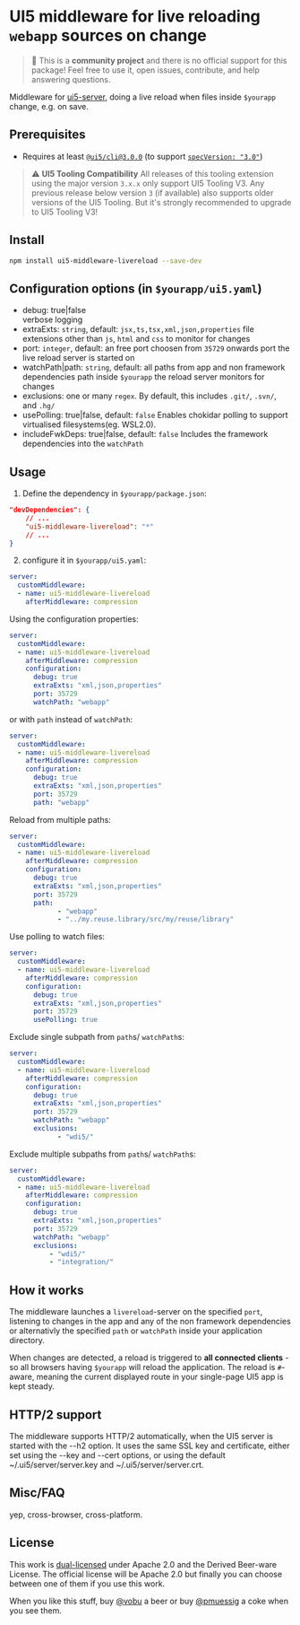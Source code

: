 # UI5 middleware for live reloading `webapp` sources on change

> :wave: This is a **community project** and there is no official support for this package! Feel free to use it, open issues, contribute, and help answering questions.

Middleware for [ui5-server](https://github.com/SAP/ui5-server), doing a live reload when files inside `$yourapp` change, e.g. on save.

## Prerequisites

- Requires at least [`@ui5/cli@3.0.0`](https://sap.github.io/ui5-tooling/v3/pages/CLI/) (to support [`specVersion: "3.0"`](https://sap.github.io/ui5-tooling/pages/Configuration/#specification-version-30))

> :warning: **UI5 Tooling Compatibility**
> All releases of this tooling extension using the major version `3.x.x` only support UI5 Tooling V3. Any previous release below version `3` (if available) also supports older versions of the UI5 Tooling. But it's strongly recommended to upgrade to UI5 Tooling V3!

## Install

```bash
npm install ui5-middleware-livereload --save-dev
```

## Configuration options (in `$yourapp/ui5.yaml`)

- debug: true|false  
  verbose logging
- extraExts: `string`, default: `jsx,ts,tsx,xml,json,properties` 
  file extensions other than `js`, `html` and `css` to monitor for changes
- port: `integer`, default: an free port choosen from `35729` onwards
  port the live reload server is started on
- watchPath|path: `string`, default: all paths from app and non framework dependencies
  path inside `$yourapp` the reload server monitors for changes
- exclusions: one or many `regex`. By default, this includes `.git/`, `.svn/`, and `.hg/`
- usePolling: true|false, default: `false`
  Enables chokidar polling to support virtualised filesystems(eg. WSL2.0).
- includeFwkDeps: true|false, default: `false`
  Includes the framework dependencies into the `watchPath`

## Usage

1. Define the dependency in `$yourapp/package.json`:

```json
"devDependencies": {
    // ...
    "ui5-middleware-livereload": "*"
    // ...
}
```

2. configure it in `$yourapp/ui5.yaml`:

```yaml
server:
  customMiddleware:
  - name: ui5-middleware-livereload
    afterMiddleware: compression
```

Using the configuration properties:

```yaml
server:
  customMiddleware:
  - name: ui5-middleware-livereload
    afterMiddleware: compression
    configuration:
      debug: true
      extraExts: "xml,json,properties"
      port: 35729
      watchPath: "webapp"
```

or with `path` instead of `watchPath`:

```yaml
server:
  customMiddleware:
  - name: ui5-middleware-livereload
    afterMiddleware: compression
    configuration:
      debug: true
      extraExts: "xml,json,properties"
      port: 35729
      path: "webapp"
```

Reload from multiple paths:

```yaml
server:
  customMiddleware:
  - name: ui5-middleware-livereload
    afterMiddleware: compression
    configuration:
      debug: true
      extraExts: "xml,json,properties"
      port: 35729
      path: 
            - "webapp"
            - "../my.reuse.library/src/my/reuse/library"
```

Use polling to watch files:

```yaml
server:
  customMiddleware:
  - name: ui5-middleware-livereload
    afterMiddleware: compression
    configuration:
      debug: true
      extraExts: "xml,json,properties"
      port: 35729
      usePolling: true
```

Exclude single subpath from `path`s/ `watchPath`s:

```yaml
server:
  customMiddleware:
  - name: ui5-middleware-livereload
    afterMiddleware: compression
    configuration:
      debug: true
      extraExts: "xml,json,properties"
      port: 35729
      watchPath: "webapp"
      exclusions:
            - "wdi5/"
```

Exclude multiple subpaths from  `path`s/ `watchPath`s:

```yaml
server:
  customMiddleware:
  - name: ui5-middleware-livereload
    afterMiddleware: compression
    configuration:
      debug: true
      extraExts: "xml,json,properties"
      port: 35729
      watchPath: "webapp"
      exclusions:
          - "wdi5/"
          - "integration/"
```

## How it works

The middleware launches a `livereload`-server on the specified `port`, listening to changes in the app and any of the non framework dependencies or alternativly the specified `path` or `watchPath` inside your application directory.

When changes are detected, a reload is triggered to **all connected clients** - so all browsers having `$yourapp` will reload the application. The reload is `#`-aware, meaning the current displayed route in your single-page UI5 app is kept steady.

## HTTP/2 support

The middleware supports HTTP/2 automatically, when the UI5 server is started with the --h2 option. It uses the same SSL key and certificate, either set using the --key and --cert options, or using the default ~/.ui5/server/server.key and ~/.ui5/server/server.crt.

## Misc/FAQ

yep, cross-browser, cross-platform.

## License

This work is [dual-licensed](../../LICENSE) under Apache 2.0 and the Derived Beer-ware License. The official license will be Apache 2.0 but finally you can choose between one of them if you use this work.

When you like this stuff, buy [@vobu](https://twitter.com/vobu) a beer or buy [@pmuessig](https://twitter.com/pmuessig) a coke when you see them.
